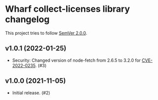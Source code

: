 # Wharf collect-licenses library changelog

This project tries to follow [SemVer 2.0.0](https://semver.org/).

<!--
	When composing new changes to this list, try to follow convention.

	The WIP release shall be updated just before adding the Git tag.
	From (WIP) to (YYYY-MM-DD), ex: (2021-02-09) for 9th of February, 2021

	A good source on conventions can be found here:
	https://changelog.md/
-->

## v1.0.1 (2022-01-25)

- Security: Changed version of node-fetch from 2.6.5 to 3.2.0 for
  [CVE-2022-0235](https://nvd.nist.gov/vuln/detail/CVE-2022-0235). (#3)

## v1.0.0 (2021-11-05)

- Initial release. (#2)
